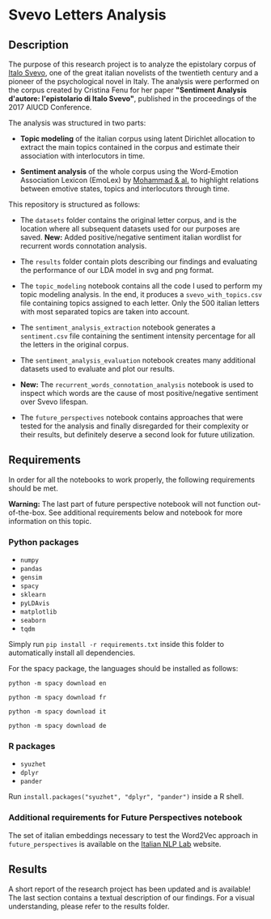 # Svevo Letters Analysis

## Description

The purpose of this research project is to analyze the epistolary corpus of [Italo Svevo](https://en.wikipedia.org/wiki/Italo_Svevo), one of the great italian novelists of the twentieth century and a pioneer of the psychological novel in Italy. The analysis were performed on the corpus created by Cristina Fenu for her paper __"Sentiment Analysis d'autore: l'epistolario di Italo Svevo"__, published in the proceedings of the 2017 AIUCD Conference.

The analysis was structured in two parts:

- __Topic modeling__ of the italian corpus using latent Dirichlet allocation to extract the main topics contained in the corpus and estimate their association with interlocutors in time.

- __Sentiment analysis__ of the whole corpus using the Word-Emotion Association Lexicon (EmoLex) by [Mohammad & al.](https://aclanthology.info/pdf/W/W10/W10-0204.pdf) to highlight relations between emotive states, topics and interlocutors through time.

This repository is structured as follows:

- The `datasets` folder contains the original letter corpus, and is the location where all subsequent datasets used for our purposes are saved. **New:** Added positive/negative sentiment italian wordlist for recurrent words connotation analysis.

- The `results` folder contain plots describing our findings and evaluating the performance of our LDA model in svg and png format.

- The `topic_modeling` notebook contains all the code I used to perform my topic modeling analysis. In the end, it produces a `svevo_with_topics.csv` file containing topics assigned to each letter. Only the 500 italian letters with most separated topics are taken into account.

- The `sentiment_analysis_extraction` notebook generates a `sentiment.csv` file containing the sentiment intensity percentage for all the letters in the original corpus.

- The `sentiment_analysis_evaluation` notebook creates many additional datasets used to evaluate and plot our results.

- **New:** The `recurrent_words_connotation_analysis` notebook is used to inspect which words are the cause of most positive/negative sentiment over Svevo lifespan.

- The `future_perspectives` notebook contains approaches that were tested for the analysis and finally disregarded for their complexity or their results, but definitely deserve a second look for future utilization.

## Requirements

In order for all the notebooks to work properly, the following requirements should be met.

**Warning:** The last part of future perspective notebook will not function out-of-the-box. See additional requirements below and notebook for more information on this topic.

### Python packages

- `numpy`
- `pandas`
- `gensim`
- `spacy`
- `sklearn`
- `pyLDAvis`
- `matplotlib`
- `seaborn`
- `tqdm`

Simply run `pip install -r requirements.txt` inside this folder to automatically install all dependencies.

For the spacy package, the languages should be installed as follows:

`python -m spacy download en`

`python -m spacy download fr`

`python -m spacy download it`

`python -m spacy download de`

### R packages

- `syuzhet`
- `dplyr`
- `pander`

Run `install.packages("syuzhet", "dplyr", "pander")` inside a R shell.

### Additional requirements for Future Perspectives notebook

The set of italian embeddings necessary to test the Word2Vec approach in `future_perspectives` is available on the [Italian NLP Lab](http://www.italianlp.it/resources/italian-word-embeddings/) website.

## Results

A short report of the research project has been updated and is available! The last section contains a textual description of our findings. For a visual understanding, please refer to the results folder.